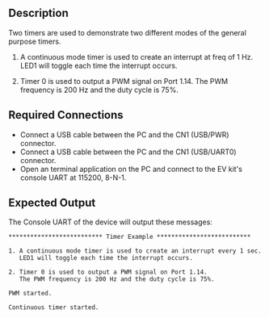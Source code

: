 ## Description

Two timers are used to demonstrate two different modes of the general purpose timers.

1. A continuous mode timer is used to create an interrupt at freq of 1 Hz. LED1 will toggle each time the interrupt occurs.

2. Timer 0 is used to output a PWM signal on Port 1.14. The PWM frequency is 200 Hz and the duty cycle is 75%.

## Required Connections

-   Connect a USB cable between the PC and the CN1 (USB/PWR) connector.
-   Connect a USB cable between the PC and the CN1 (USB/UART0) connector.
-   Open an terminal application on the PC and connect to the EV kit's console UART at 115200, 8-N-1.

## Expected Output

The Console UART of the device will output these messages:

```
************************** Timer Example **************************

1. A continuous mode timer is used to create an interrupt every 1 sec.
   LED1 will toggle each time the interrupt occurs.

2. Timer 0 is used to output a PWM signal on Port 1.14.
   The PWM frequency is 200 Hz and the duty cycle is 75%.

PWM started.

Continuous timer started.
```

